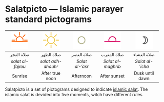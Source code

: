 # Salatpicto — Islamic parayer standard pictograms

| ![farou-picto](./fajrou-colored.png) | ![dhouhr-picto](./dhouhr-colored.png) | ![asr-picto](./asr-colored.png) | ![maghrib-picto](./maghrib-colored.png) | ![icha-picto](./icha-colored.png) |
|:-----------------------------:|:-----------------------------:|:-----------------------:|:-------------------------------:|:-------------------------:|
|     صلاة الفجر                 |      صلاة الظهر                |      صلاة العصر          |       صلاة المغرب                |       صلاة العشاء          |
|    *salat al-fajrou*          |     *salat adh-dhouhr*        |    *Salat al-’asr*      |      *Salat al-maghrib*         |     *Salat al-'icha*      |
|      Sunrise                  |      After true noon          |       Afternoon         |     After sunset                |     Dusk until dawn       |

Salatpicto is a set of pictograms designed to indicate [islamic salat](https://en.wikipedia.org/wiki/Salah).
The islamic salat is devided into five moments, witch have different rules.
